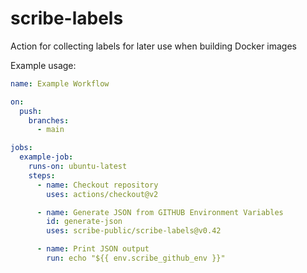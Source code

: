 # scribe-labels
Action for collecting labels for later use when building Docker images

Example usage:
```yaml
name: Example Workflow

on:
  push:
    branches:
      - main

jobs:
  example-job:
    runs-on: ubuntu-latest
    steps:
      - name: Checkout repository
        uses: actions/checkout@v2

      - name: Generate JSON from GITHUB Environment Variables
        id: generate-json
        uses: scribe-public/scribe-labels@v0.42

      - name: Print JSON output
        run: echo "${{ env.scribe_github_env }}"

```
